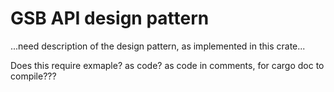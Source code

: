 # GSB API design pattern
...need description of the design pattern, as implemented in this crate...

Does this require exmaple? as code? as code in comments, for cargo doc to compile???